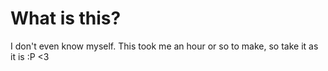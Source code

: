 # What is this?

I don't even know myself.  This took me an hour or so to make, so take it as it is :P
<3